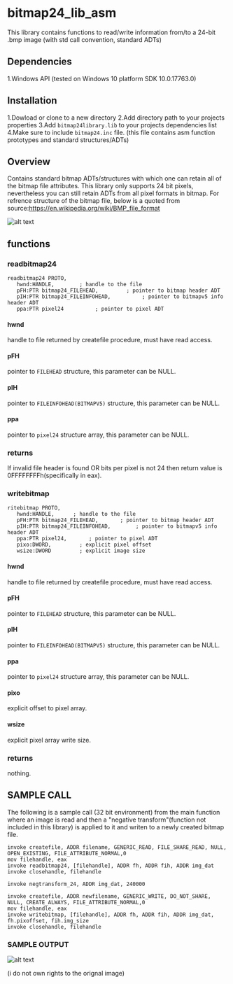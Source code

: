 # bitmap24_lib_asm
This library contains functions to read/write information from/to a 24-bit .bmp image (with std call convention, standard ADTs)

## Dependencies
  1.Windows API
    (tested on Windows 10 platform SDK 10.0.17763.0)

## Installation
  1.Dowload or clone to a new directory
  2.Add directory path to your projects properties
  3.Add `bitmap24library.lib` to your projects dependencies list
  4.Make sure to include `bitmap24.inc` file. (this file contains asm function prototypes and standard structures/ADTs)

## Overview
  Contains standard bitmap ADTs/structures with which one can retain all of the bitmap file attributes. This library only supports 24 bit pixels, nevertheless you can still retain ADTs from all pixel formats in bitmap. For refrence structure of the bitmap file, below is a quoted from source:https://en.wikipedia.org/wiki/BMP_file_format
  
  ![alt text](https://upload.wikimedia.org/wikipedia/commons/c/c4/BMPfileFormat.png)
  
## functions

### readbitmap24
  ```
  readbitmap24 PROTO, 
     hwnd:HANDLE,        ; handle to the file 
     pFH:PTR bitmap24_FILEHEAD,         ; pointer to bitmap header ADT  
     pIH:PTR bitmap24_FILEINFOHEAD,          ; pointer to bitmapv5 info header ADT 
     ppa:PTR pixel24          ; pointer to pixel ADT
  ```
     
   #### hwnd
handle to file returned by createfile procedure, must have read access.
   
   #### pFH
pointer to `FILEHEAD` structure, this parameter can be NULL.
    
   #### pIH
pointer to `FILEINFOHEAD(BITMAPV5)` structure, this parameter can be NULL.
    
   #### ppa
pointer to `pixel24` structure array, this parameter can be NULL.

   ### returns
If invalid file header is found OR bits per pixel is not 24 then return value is 0FFFFFFFFh(specifically in eax).
    
### writebitmap
  ```
  ritebitmap PROTO, 
     hwnd:HANDLE,      ; handle to the file 
     pFH:PTR bitmap24_FILEHEAD,       ; pointer to bitmap header ADT 
     pIH:PTR bitmap24_FILEINFOHEAD,        ; pointer to bitmapv5 info header ADT         
     ppa:PTR pixel24,       ; pointer to pixel ADT        
     pixo:DWORD,         ; explicit pixel offset 
     wsize:DWORD         ; explicit image size
  ```
     
   #### hwnd
handle to file returned by createfile procedure, must have read access.
   
   #### pFH
pointer to `FILEHEAD` structure, this parameter can be NULL.
    
   #### pIH
pointer to `FILEINFOHEAD(BITMAPV5)` structure, this parameter can be NULL.
    
   #### ppa
pointer to `pixel24` structure array, this parameter can be NULL.
    
   #### pixo
explicit offset to pixel array.
    
   #### wsize
explicit pixel array write size.

   ### returns
nothing.

## SAMPLE CALL
The following is a sample call (32 bit environment) from the main function where an image is read and then a "negative transform"(function not included in this library) is applied to it and writen to a newly created bitmap file.  
```
invoke createfile, ADDR filename, GENERIC_READ, FILE_SHARE_READ, NULL, OPEN_EXISTING, FILE_ATTRIBUTE_NORMAL,0
mov filehandle, eax 
invoke readbitmap24, [filehandle], ADDR fh, ADDR fih, ADDR img_dat
invoke closehandle, filehandle

invoke negtransform_24, ADDR img_dat, 240000

invoke createfile, ADDR newfilename, GENERIC_WRITE, DO_NOT_SHARE, NULL, CREATE_ALWAYS, FILE_ATTRIBUTE_NORMAL,0
mov filehandle, eax
invoke writebitmap, [filehandle], ADDR fh, ADDR fih, ADDR img_dat, fh.pixoffset, fih.img_size  
invoke closehandle, filehandle
```
### SAMPLE OUTPUT

  ![alt text](https://i.imgur.com/NCK14wN.png)
  
  (i do not own rights to the orignal image)
